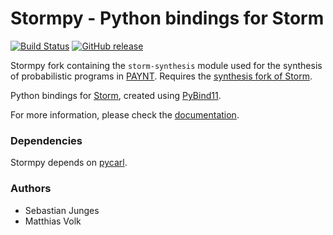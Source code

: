 Stormpy - Python bindings for Storm
===================================

[![Build Status](https://github.com/moves-rwth/stormpy/workflows/Build%20Test/badge.svg)](https://github.com/moves-rwth/stormpy/actions)
[![GitHub release](https://img.shields.io/github/release/moves-rwth/stormpy.svg)](https://github.com/moves-rwth/stormpy/releases/)

Stormpy fork containing the `storm-synthesis` module used for the synthesis of probabilistic programs in [PAYNT](https://github.com/randriu/synthesis).
Requires the [synthesis fork of Storm](https://github.com/randriu/storm/tree/synthesis).

Python bindings for [Storm](https://www.stormchecker.org/), created using [PyBind11](https://pybind11.readthedocs.io/).


For more information, please check the [documentation](https://moves-rwth.github.io/stormpy/).


### Dependencies

Stormpy depends on [pycarl](https://github.com/moves-rwth/pycarl/).

### Authors

- Sebastian Junges
- Matthias Volk
